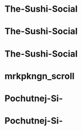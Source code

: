 # The-Sushi-Social
# The-Sushi-Social
# The-Sushi-Social
# mrkpkngn_scroll
# Pochutnej-Si-
# Pochutnej-Si-
